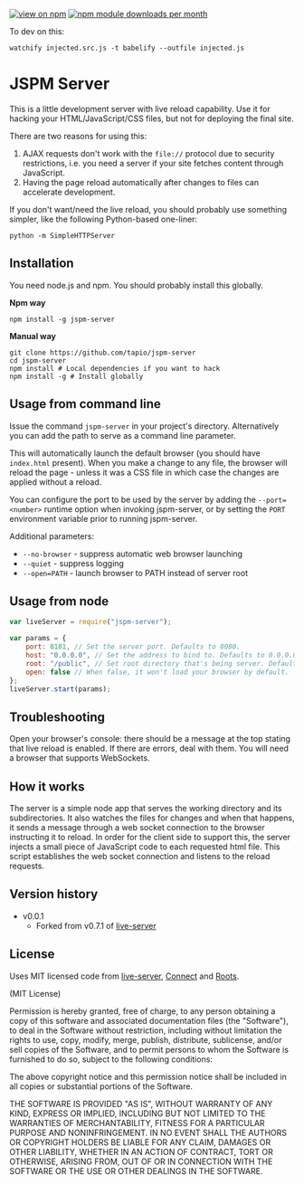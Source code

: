 [![view on npm](http://img.shields.io/npm/v/jspm-server.svg)](https://www.npmjs.org/package/jspm-server)
[![npm module downloads per month](http://img.shields.io/npm/dm/jspm-server.svg)](https://www.npmjs.org/package/jspm-server)

To dev on this:
```
watchify injected.src.js -t babelify --outfile injected.js
```

JSPM Server
===========

This is a little development server with live reload capability. Use it for hacking your HTML/JavaScript/CSS files, but not for deploying the final site.

There are two reasons for using this:

1. AJAX requests don't work with the `file://` protocol due to security restrictions, i.e. you need a server if your site fetches content through JavaScript.
2. Having the page reload automatically after changes to files can accelerate development.

If you don't want/need the live reload, you should probably use something simpler, like the following Python-based one-liner:

	python -m SimpleHTTPServer


Installation
------------

You need node.js and npm. You should probably install this globally.

**Npm way**

	npm install -g jspm-server

**Manual way**

	git clone https://github.com/tapio/jspm-server
	cd jspm-server
	npm install # Local dependencies if you want to hack
	npm install -g # Install globally


Usage from command line
-----------------------

Issue the command `jspm-server` in your project's directory. Alternatively you can add the path to serve as a command line parameter.

This will automatically launch the default browser (you should have `index.html` present). When you make a change to any file, the browser will reload the page - unless it was a CSS file in which case the changes are applied without a reload.

You can configure the port to be used by the server by adding the `--port=<number>` runtime option when invoking jspm-server, or by setting the `PORT` environment variable prior to running jspm-server.

Additional parameters:

* `--no-browser` - suppress automatic web browser launching
* `--quiet` - suppress logging
* `--open=PATH` - launch browser to PATH instead of server root


Usage from node
---------------

```javascript
var liveServer = require("jspm-server");

var params = {
	port: 8181, // Set the server port. Defaults to 8080.
	host: "0.0.0.0", // Set the address to bind to. Defaults to 0.0.0.0.
	root: "/public", // Set root directory that's being server. Defaults to cwd.
	open: false // When false, it won't load your browser by default.
};
liveServer.start(params);
```


Troubleshooting
---------------

Open your browser's console: there should be a message at the top stating that live reload is enabled. If there are errors, deal with them. You will need a browser that supports WebSockets.


How it works
------------

The server is a simple node app that serves the working directory and its subdirectories. It also watches the files for changes and when that happens, it sends a message through a web socket connection to the browser instructing it to reload. In order for the client side to support this, the server injects a small piece of JavaScript code to each requested html file. This script establishes the web socket connection and listens to the reload requests.


Version history
---------------

* v0.0.1
	- Forked from v0.7.1 of [live-server](https://github.com/tapio/live-server)


License
-------

Uses MIT licensed code from [live-server](https://github.com/tapio/live-server), [Connect](https://github.com/senchalabs/connect/) and  [Roots](https://github.com/jenius/roots).

(MIT License)

Permission is hereby granted, free of charge, to any person obtaining a copy of this software and associated documentation files (the "Software"), to deal in the Software without restriction, including without limitation the rights to use, copy, modify, merge, publish, distribute, sublicense, and/or sell copies of the Software, and to permit persons to whom the Software is furnished to do so, subject to the following conditions:

The above copyright notice and this permission notice shall be included in all copies or substantial portions of the Software.

THE SOFTWARE IS PROVIDED "AS IS", WITHOUT WARRANTY OF ANY KIND, EXPRESS OR IMPLIED, INCLUDING BUT NOT LIMITED TO THE WARRANTIES OF MERCHANTABILITY, FITNESS FOR A PARTICULAR PURPOSE AND NONINFRINGEMENT. IN NO EVENT SHALL THE AUTHORS OR COPYRIGHT HOLDERS BE LIABLE FOR ANY CLAIM, DAMAGES OR OTHER LIABILITY, WHETHER IN AN ACTION OF CONTRACT, TORT OR OTHERWISE, ARISING FROM, OUT OF OR IN CONNECTION WITH THE SOFTWARE OR THE USE OR OTHER DEALINGS IN THE SOFTWARE.
